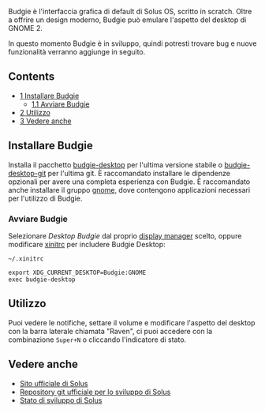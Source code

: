 Budgie è l'interfaccia grafica di default di Solus OS, scritto in scratch. Oltre a offrire un design moderno, Budgie può emulare l'aspetto del desktop di GNOME 2.

In questo momento Budgie è in sviluppo, quindi potresti trovare bug e nuove funzionalità verranno aggiunge in seguito.

## Contents

*   [1 Installare Budgie](#Installare_Budgie)
    *   [1.1 Avviare Budgie](#Avviare_Budgie)
*   [2 Utilizzo](#Utilizzo)
*   [3 Vedere anche](#Vedere_anche)

## Installare Budgie

Installa il pacchetto [budgie-desktop](https://www.archlinux.org/packages/?name=budgie-desktop) per l'ultima versione stabile o [budgie-desktop-git](https://aur.archlinux.org/packages/budgie-desktop-git/) per l'ultima git. È raccomandato installare le dipendenze opzionali per avere una completa esperienza con Budgie. È raccomandato anche installare il gruppo [gnome](https://www.archlinux.org/groups/x86_64/gnome/), dove contengono applicazioni necessari per l'utilizzo di Budgie.

### Avviare Budgie

Selezionare *Desktop Budgie* dal proprio [display manager](/index.php/Display_manager "Display manager") scelto, oppure modificare [xinitrc](/index.php/Xinitrc "Xinitrc") per includere Budgie Desktop:

 `~/.xinitrc` 
```
export XDG_CURRENT_DESKTOP=Budgie:GNOME
exec budgie-desktop

```

## Utilizzo

Puoi vedere le notifiche, settare il volume e modificare l'aspetto del desktop con la barra laterale chiamata "Raven", ci puoi accedere con la combinazione `Super+N` o cliccando l'indicatore di stato.

## Vedere anche

*   [Sito ufficiale di Solus](https://solus-project.com/)
*   [Repository git ufficiale per lo sviluppo di Solus](https://git.solus-project.com/)
*   [Stato di sviluppo di Solus](https://build.solus-project.com/)